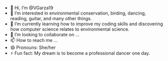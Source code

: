 - 👋 Hi, I’m @VGarza19
- 👀 I’m interested in environmental conservation, birding, dancing, reading, guitar, and many other things.
- 🌱 I’m currently learning how to improve my coding skills and discovering how computer science relates to environmental science.
- 💞️ I’m looking to collaborate on ...
- 📫 How to reach me ...
- 😄 Pronouns: She/her
- ⚡ Fun fact: My dream is to become a professional dancer one day.

<!---
VGarza19/VGarza19 is a ✨ special ✨ repository because its `README.md` (this file) appears on your GitHub profile.
You can click the Preview link to take a look at your changes.
--->
